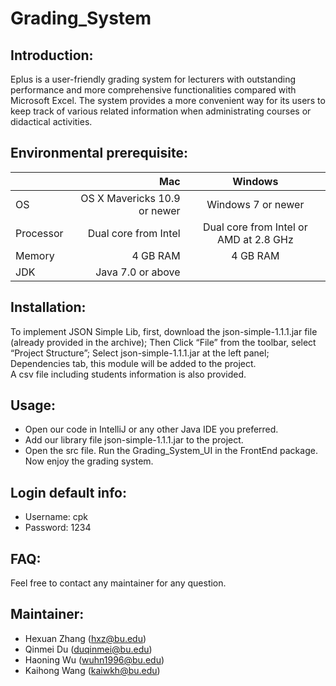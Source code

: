 # Grading_System
## Introduction:
Eplus is a user-friendly grading system for lecturers with outstanding performance and more comprehensive functionalities compared with Microsoft Excel. The system provides a more convenient way for its users to keep track of various related information when administrating courses or didactical activities.

## Environmental prerequisite:

|            | Mac                          |  Windows                                   |
| --------   | -----:                       | :----:                                     |
| OS         | OS X Mavericks 10.9 or newer |   Windows 7 or newer                       |
| Processor  | Dual core from Intel         |   Dual core from Intel or AMD at 2.8 GHz   |
| Memory     | 4 GB RAM                     |   4 GB RAM                                 |
| JDK        | Java 7.0 or above                                                         |


## Installation:
To implement JSON Simple Lib, first, download the json-simple-1.1.1.jar file (already provided in the archive); Then Click “File” from the toolbar, select “Project Structure”; Select json-simple-1.1.1.jar at the left panel; Dependencies tab, this module will be added to the project.  
A csv file including students information is also provided.

## Usage:
* Open our code in IntelliJ or any other Java IDE you preferred.   
* Add our library file json-simple-1.1.1.jar to the project.
* Open the src file. Run the Grading_System_UI in the FrontEnd package. Now enjoy the grading system.

## Login default info:
* Username: cpk
* Password: 1234

## FAQ:
Feel free to contact any maintainer for any question.  

## Maintainer:
* Hexuan Zhang (hxz@bu.edu)
* Qinmei Du (duqinmei@bu.edu)
* Haoning Wu (wuhn1996@bu.edu)
* Kaihong Wang (kaiwkh@bu.edu)
